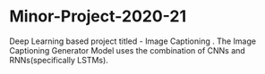 # Minor-Project-2020-21
Deep Learning based project titled - Image Captioning . The Image Captioning Generator Model uses the combination of CNNs and RNNs(specifically LSTMs).
